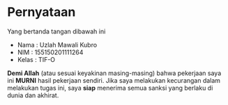 # Pernyataan

Yang bertanda tangan dibawah ini

* Nama : Uzlah Mawali Kubro
* NIM : 155150201111264
* Kelas : TIF-O

**Demi Allah** (atau sesuai keyakinan masing-masing) bahwa pekerjaan saya ini **MURNI** hasil pekerjaan sendiri. Jika saya melakukan kecurangan dalam melakukan tugas ini, saya **siap** menerima semua sanksi yang berlaku di dunia dan akhirat.
